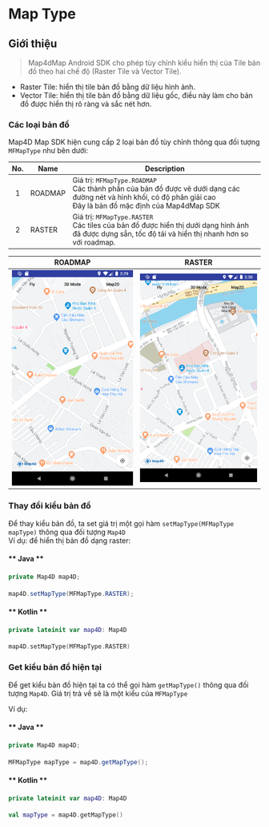 # Map Type

## Giới thiệu

>Map4dMap Android SDK cho phép tùy chỉnh kiểu hiển thị của Tile bản đồ theo hai chế độ (Raster Tile và Vector Tile).

* Raster Tile: hiển thị tile bản đồ bằng dữ liệu hình ảnh.
* Vector Tile: hiển thị tile bản đồ bằng dữ liệu gốc, điều này làm cho bản đồ được hiển thị rõ ràng và sắc nét hơn.

### Các loại bản đồ

Map4D Map SDK hiện cung cấp 2 loại bản đồ tùy chỉnh thông qua đối tượng `MFMapType` như bên dưới:

| No. | Name    | Description                                                                                                                                                           |
|:---:|---------|-----------------------------------------------------------------------------------------------------------------------------------------------------------------------|
|  1  | ROADMAP | Giá trị: `MFMapType.ROADMAP`<br>Các thành phần của bản đồ được vẽ dưới dạng các đường nét và hình khối, có độ phân giải cao<br>Đây là bản đồ mặc định của Map4dMap SDK |
|  2  | RASTER  | Giá trị: `MFMapType.RASTER`<br>Các tiles của bản đồ được hiển thị dưới dạng hình ảnh đã được dựng sẵn, tốc độ tải và hiển thị nhanh hơn so với roadmap.                |

|                 ROADMAP                         | RASTER                                         |
|:-----------------------------------------------:|:----------------------------------------------:|
| ![MapType](../../resources/maptype-roadmap.png) | ![MapType](../../resources/maptype-raster.png) |

### Thay đổi kiểu bản đồ

Để thay kiểu bản đồ, ta set giá trị  một gọi hàm `setMapType(MFMapType mapType)` thông qua đối tượng `Map4D`  
Ví dụ: để hiển thị bản đồ dạng raster:

<!-- tabs:start -->
#### ** Java **

```java
private Map4D map4D;

map4D.setMapType(MFMapType.RASTER);
```

#### ** Kotlin **

```kotlin
private lateinit var map4D: Map4D

map4D.setMapType(MFMapType.RASTER)
```
<!-- tabs:end -->

### Get kiểu bản đồ hiện tại

Để get kiểu bản đồ hiện tại ta có thể gọi hàm `getMapType()` thông qua đối tượng `Map4D`. Giá trị trả về sẽ là một kiểu
của `MFMapType`

Ví dụ:

<!-- tabs:start -->
#### ** Java **

```java
private Map4D map4D;

MFMapType mapType = map4D.getMapType();
```

#### ** Kotlin **

```kotlin
private lateinit var map4D: Map4D

val mapType = map4D.getMapType()
```
<!-- tabs:end -->

